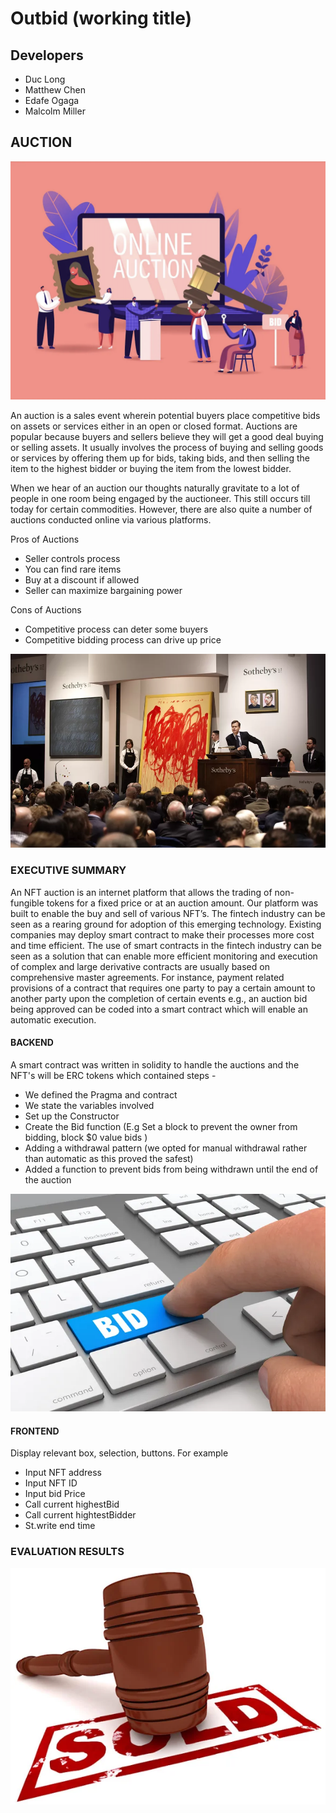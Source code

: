 # Outbid (working title)

## Developers

- Duc Long
- Matthew Chen
- Edafe Ogaga
- Malcolm Miller

## AUCTION 

![alt=""](images/Auction.png)

An auction is a sales event wherein potential buyers place competitive bids on assets or services either in an open or closed format. Auctions are popular because buyers and sellers believe they will get a good deal buying or selling assets. It usually involves the process of buying and selling goods or services by offering them up for bids, taking bids, and then selling the item to the highest bidder or buying the item from the lowest bidder.

When we hear of an auction our thoughts naturally gravitate to a lot of people in one room being engaged by the auctioneer. This still occurs till today for certain commodities. However, there are also quite a number of auctions conducted online via various platforms.

Pros of Auctions
- Seller controls process
- You can find rare items 
- Buy at a discount if allowed 
- Seller can maximize bargaining power 

Cons of Auctions
- Competitive process can deter some buyers
- Competitive bidding process can drive up price


![alt=""](images/traditional_auction.png)

### EXECUTIVE SUMMARY

An NFT auction is an internet platform that allows the trading of non-fungible tokens for a fixed price or at an auction amount. Our platform was built to enable the buy and sell of various NFT’s. 
The fintech industry can be seen as a rearing ground for adoption of this emerging technology. Existing companies may deploy smart contract to make their processes more cost and time efficient. The use of smart contracts in the fintech industry can be seen as a solution that can enable more efficient monitoring and execution of complex and large derivative contracts are usually based on comprehensive master agreements. For instance, payment related provisions of a contract that requires one party to pay a certain amount to another party upon the completion of certain events e.g., an auction bid being approved can be coded into a smart contract which will enable an automatic execution.


#### BACKEND
A smart contract was written in solidity to handle the auctions and the NFT's will be ERC tokens which contained steps -
- We defined the Pragma and contract
- We state the variables involved 
- Set up the Constructor 
- Create the Bid function (E.g Set a block to prevent the owner from bidding, block $0 value bids )
- Adding a withdrawal pattern (we opted for manual withdrawal rather than automatic as this proved the safest)
- Added a function to prevent bids from being withdrawn until the end of the auction


![alt=""](images/bid.png)


#### FRONTEND

Display relevant box, selection, buttons. For example 
- Input NFT address
- Input NFT ID
- Input bid Price
- Call current highestBid
- Call current hightestBidder
- St.write end time









### EVALUATION RESULTS 




![alt=""](images/sold.png)